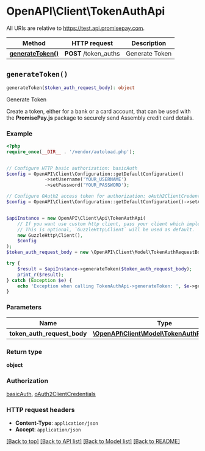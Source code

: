 # OpenAPI\Client\TokenAuthApi

All URIs are relative to https://test.api.promisepay.com.

Method | HTTP request | Description
------------- | ------------- | -------------
[**generateToken()**](TokenAuthApi.md#generateToken) | **POST** /token_auths | Generate Token


## `generateToken()`

```php
generateToken($token_auth_request_body): object
```

Generate Token

Create a token, either for a bank or a card account, that can be used with the **PromisePay.js** package to securely send Assembly credit card details.

### Example

```php
<?php
require_once(__DIR__ . '/vendor/autoload.php');


// Configure HTTP basic authorization: basicAuth
$config = OpenAPI\Client\Configuration::getDefaultConfiguration()
              ->setUsername('YOUR_USERNAME')
              ->setPassword('YOUR_PASSWORD');

// Configure OAuth2 access token for authorization: oAuth2ClientCredentials
$config = OpenAPI\Client\Configuration::getDefaultConfiguration()->setAccessToken('YOUR_ACCESS_TOKEN');


$apiInstance = new OpenAPI\Client\Api\TokenAuthApi(
    // If you want use custom http client, pass your client which implements `GuzzleHttp\ClientInterface`.
    // This is optional, `GuzzleHttp\Client` will be used as default.
    new GuzzleHttp\Client(),
    $config
);
$token_auth_request_body = new \OpenAPI\Client\Model\TokenAuthRequestBody(); // \OpenAPI\Client\Model\TokenAuthRequestBody

try {
    $result = $apiInstance->generateToken($token_auth_request_body);
    print_r($result);
} catch (Exception $e) {
    echo 'Exception when calling TokenAuthApi->generateToken: ', $e->getMessage(), PHP_EOL;
}
```

### Parameters

Name | Type | Description  | Notes
------------- | ------------- | ------------- | -------------
 **token_auth_request_body** | [**\OpenAPI\Client\Model\TokenAuthRequestBody**](../Model/TokenAuthRequestBody.md)|  |

### Return type

**object**

### Authorization

[basicAuth](../../README.md#basicAuth), [oAuth2ClientCredentials](../../README.md#oAuth2ClientCredentials)

### HTTP request headers

- **Content-Type**: `application/json`
- **Accept**: `application/json`

[[Back to top]](#) [[Back to API list]](../../README.md#endpoints)
[[Back to Model list]](../../README.md#models)
[[Back to README]](../../README.md)
